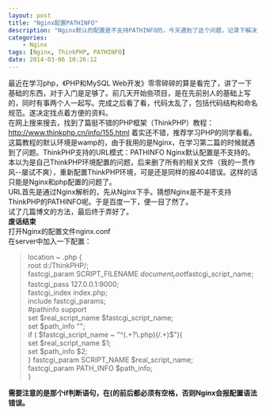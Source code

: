 ```yaml
---
layout: post  
title: "Nginx配置PATHINFO"  
description: "Nginx默认的配置是不支持PATHINFO的，今天遇到了这个问题，记录下解决方法"  
categories:
    - Nginx
tags: [Nginx, ThinkPHP, PATHINFO]  
date: 2014-03-06 10:26:12
---
```


最近在学习php，《PHP和MySQL
Web开发》零零碎碎的算是看完了，讲了一下基础的东西，对于入门是足够了。前几天开始些项目，是在先前别人的基础上写的，同时有事两个人一起写。完成之后看了看，代码太乱了，包括代码结构和命名规范。遂决定找点着方便的资料。  
在网上搜来搜去，找到了篇挺不错的PHP框架（ThinkPHP）教程：http://www.thinkphp.cn/info/155.html
着实还不错，推荐学习PHP的同学看看。  
这篇教程的默认环境是wamp的，由于我用的是Nginx，在学习第二篇的时候就遇到了问题。ThinkPHP支持的URL模式：PATHINFO
Nginx默认配置是不支持的。本以为是自己ThinkPHP环境配置的问题，后来删了所有的相关文件（我的一贯作风--屡试不爽），重新配置ThinkPHP环境，可是还是同样的报404错误。这样的话只能是Nginx和php配置的问题了。  
URL首先是通过Nginx解析的，先从Nginx下手。猜想Nginx是不是不支持ThinkPHP的PATHINFO呢。于是百度一下，便一目了然了。  
试了几篇博文的方法，最后终于弄好了。  
**废话结束**  
打开Nginx的配置文件nginx.conf  
在server中加入一下配置：
>location ~ \.php {  
>            root  d:/ThinkPHP/;  
>            fastcgi_param  SCRIPT_FILENAME  $document_root$fastcgi_script_name;  
>            fastcgi_pass   127.0.0.1:9000;  
>            fastcgi_index  index.php;  
>            include        fastcgi_params;   
>            #pathinfo support   
>            set $real_script_name $fastcgi_script_name;  
>            set $path_info "";  
>            if ( $fastcgi_script_name ~ "^(.+?\.php)(/.+)$"){  
>                set $real_script_name $1;  
>                set $path_info $2;  
>            }
>            fastcgi_param SCRIPT_NAME $real_script_name;  
>            fastcgi_param PATH_INFO $path_info;   
> }  

**需要注意的是那个if判断语句，在(的前后都必须有空格，否则Nginx会报配置语法错误。**





